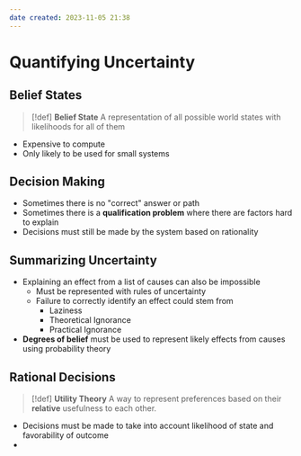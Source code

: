 ```yaml
---
date created: 2023-11-05 21:38
---
```


# Quantifying Uncertainty

## Belief States

> [!def]
> **Belief State**
> A representation of all possible world states with likelihoods for all of them

- Expensive to compute
- Only likely to be used for small systems

## Decision Making

- Sometimes there is no "correct" answer or path
- Sometimes there is a **qualification problem** where there are factors hard to explain
- Decisions must still be made by the system based on rationality

## Summarizing Uncertainty

- Explaining an effect from a list of causes can also be impossible
	- Must be represented with rules of uncertainty
	- Failure to correctly identify an effect could stem from
		- Laziness
		- Theoretical Ignorance
		- Practical Ignorance
- **Degrees of belief** must be used to represent likely effects from causes using probability theory

## Rational Decisions

> [!def]
> **Utility Theory**
> A way to represent preferences based on their **relative** usefulness to each other.

- Decisions must be made to take into account likelihood of state and favorability of outcome
- 

